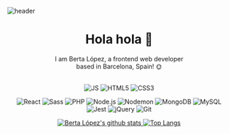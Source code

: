 ![header](https://capsule-render.vercel.app/api?type=wave&color=auto&height=300&section=header&text=Berta%20Lopez&fontSize=90)
<div align="center">
<h1> Hola hola 👋 </h1>

I am Berta López, a frontend web developer<br>
based in Barcelona, Spain! 🌞
<br><br>

![JS](https://img.shields.io/badge/JavaScript-F7DF1E?style=flat-square&logo=JavaScript&logoColor=black)
![HTML5](https://img.shields.io/badge/HTML5-E34F26?style=flat-square&logo=HTML5&logoColor=white)
![CSS3](https://img.shields.io/badge/CSS3-1572B6?style=flat-square&logo=CSS3&logoColor=white)

![React](https://img.shields.io/badge/React-61DAFB?style=flat-square&logo=React&logoColor=black)
![Sass](https://img.shields.io/badge/Sass-CC6699?style=flat-square&logo=Sass&logoColor=white)
![PHP](https://img.shields.io/badge/PHP-777BB4?style=flat-square&logo=PHP&logoColor=white)
![Node.js](https://img.shields.io/badge/Node.js-339933?style=flat-square&logo=Node.js&logoColor=white)
![Nodemon](https://img.shields.io/badge/Nodemon-76D04B?style=flat-square&logo=Nodemon&logoColor=white)
![MongoDB](https://img.shields.io/badge/MongDB-47A248?style=flat-square&logo=MongoDB&logoColor=white)
![MySQL](https://img.shields.io/badge/MySQL-4479A1?style=flat-square&logo=MySQL&logoColor=white)
![Jest](https://img.shields.io/badge/Jest-C21325?style=flat-square&logo=Jest&logoColor=white)
![jQuery](https://img.shields.io/badge/jQuery-0769AD?style=flat-square&logo=jQuery&logoColor=white)
![Git](https://img.shields.io/badge/Git-F05032?style=flat-square&logo=Git&logoColor=white)

[![Berta López's github stats](https://github-readme-stats.vercel.app/api?username=bertali&show_icons=true&theme=vue-dark)
](https://github.com/bertali/github-readme-stats)
[![Top Langs](https://github-readme-stats.vercel.app/api/top-langs/?username=bertali&layout=compact)](https://github.com/bertali/github-readme-stats)
  
</div>  